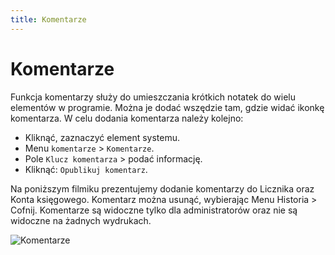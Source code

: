 ```yaml
---
title: Komentarze
---
```


# Komentarze

Funkcja komentarzy służy do umieszczania krótkich notatek do wielu elementów w programie. Można je dodać wszędzie tam, gdzie widać ikonkę komentarza. W celu dodania komentarza należy kolejno:

- Kliknąć, zaznaczyć element systemu.
- Menu `komentarze` > `Komentarze`.
- Pole `Klucz komentarza` > podać informację.
- Kliknąć: `Opublikuj komentarz`.

Na poniższym filmiku prezentujemy dodanie komentarzy do Licznika oraz Konta księgowego. Komentarz można usunąć, wybierając Menu Historia > Cofnij. Komentarze są widoczne tylko dla administratorów oraz nie są widoczne na żadnych wydrukach.

![Komentarze](komentarze.gif)